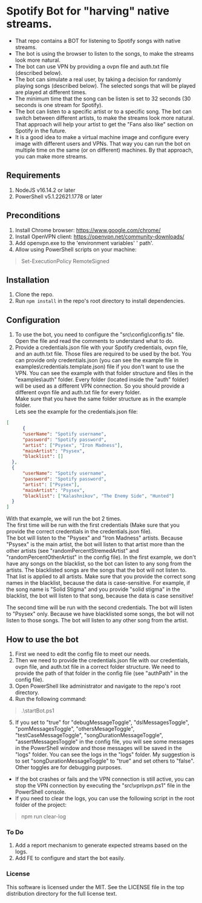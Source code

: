 # Spotify Bot for "harving" native streams.
- That repo contains a BOT for listening to Spotify songs with native streams.  
- The bot is using the browser to listen to the songs, to make the streams look more natural.  
- The bot can use VPN by providing a ovpn file and auth.txt file (described below).  
- The bot can simulate a real user, by taking a decision for randomly playing songs (described below). The selected songs that will be played are played at different times.  
- The minimum time that the song can be listen is set to 32 seconds (30 seconds is one stream for Spotify).   
- The bot can listen to a specific artist or to a specific song. The bot can switch between different artists, to make the streams look more natural. That approach will help your artist to get the "Fans also like" section on Spotify in the future.  
- It is a good idea to make a virtual machine image and configure every image with different users and VPNs. That way you can run the bot on multiple time on the same (or on different) machines. By that approach, you can make more streams.  

## Requirements
1. NodeJS v16.14.2 or later
2. PowerShell v5.1.22621.1778 or later

## Preconditions
1. Install Chrome browser: https://www.google.com/chrome/  
2. Install OpenVPN client: https://openvpn.net/community-downloads/  
3. Add openvpn.exe to the 'environment variables' ' path'.
4. Allow using PowerShell scripts on your machine:
> Set-ExecutionPolicy RemoteSigned 

## Installation
1. Clone the repo.
2. Run `npm install` in the repo's root directory to install dependencies.

## Configuration
1. To use the bot, you need to configure the "src\config\config.ts" file.  
Open the file and read the comments to understand what to do.  
2. Provide a credentials.json file with your Spotify credentials, ovpn file, and an auth.txt file. Those files are required to be used by the bot. You can provide only credentials.json (you can see the example file in examples\credentials.template.json) file if you don't want to use the VPN. You can see the example with that folder structure and files in the "examples\auth" folder. Every folder (located inside the "auth" folder) will be used as a different VPN connection. So you should provide a different ovpn file and auth.txt file for every folder.  
Make sure that you have the same folder structure as in the example folder.  
Lets see the example for the credentials.json file:  
```json
[
      {
      "userName": "Spotify username",
      "password": "Spotify password",
      "artist": ["Psysex", "Iron Madness"],
      "mainArtist": "Psysex",
      "blacklist": []
  },
  {
      "userName": "Spotify username",
      "password": "Spotify password",
      "artist": ["Psysex"],
      "mainArtist": "Psysex",
      "blacklist": ["Kalashnikov", "The Enemy Side", "Hunted"]
  }
]
```
With that example, we will run the bot 2 times.  
The first time will be run with the first credentials (Make sure that you provide the correct credentials in the credentials.json file).  
The bot will listen to the "Psysex" and "Iron Madness" artists. Because "Psysex" is the main artist, the bot will listen to that artist more than the other artists (see "randomPercentStremedArtist" and "randomPercentOtherArtist" in the config file). In the first example, we don't have any songs on the blacklist, so the bot can listen to any song from the artists. The blacklisted songs are the songs that the bot will not listen to. That list is applied to all artists. Make sure that you provide the correct song names in the blacklist, because the data is case-sensitive. For example, if the song name is "Solid Stigma" and you provide "solid stigma" in the blacklist, the bot will listen to that song, because the data is case sensitive!

The second time will be run with the second credentials. The bot will listen to "Psysex" only. Because we have blacklisted some songs, the bot will not listen to those songs. The bot will listen to any other song from the artist.  

## How to use the bot
1. First we need to edit the config file to meet our needs. 
2. Then we need to provide the credentials.json file with our credentials, ovpn file, and auth.txt file in a correct folder structure. We need to provide the path of that folder in the config file (see "authPath" in the config file).
3. Open PowerShell like administrator and navigate to the repo's root directory.
4. Run the following command:
> .\startBot.ps1
5. If you set to "true" for "debugMessageToggle", "dslMessagesToggle", "pomMessagesToggle", "othersMesageToggle", "testCaseMessageToggle", "songDurationMessageToggle", "assertMessagesToggle" in the config file, you will see some messages in the PowerShell window and those messages will be saved in the "logs" folder. You can see the logs in the "logs" folder. My suggestion is to set "songDurationMessageToggle" to "true" and set others to "false". Other toggles are for debugging purposes.  
- If the bot crashes or fails and the VPN connection is still active, you can stop the VPN connection by executing the "src\vpn\vpn.ps1" file in the PowerShell console.
- If you need to clear the logs, you can use the following script in the root folder of the project:
> npm run clear-log

### To Do
1. Add a report mechanism to generate expected streams based on the logs.
2. Add FE to configure and start the bot easily.

### License
This software is licensed under the MIT. See the LICENSE file in the top distribution directory for the full license text.
